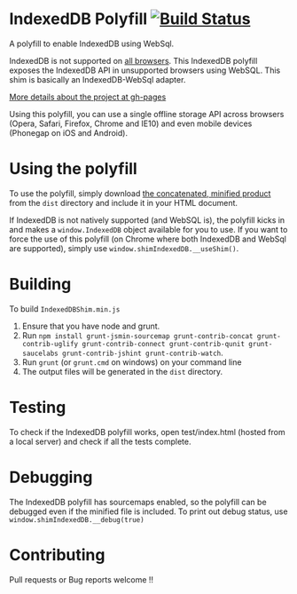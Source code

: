 IndexedDB Polyfill [![Build Status](https://secure.travis-ci.org/axemclion/IndexedDBShim.png)](https://travis-ci.org/axemclion/IndexedDBShim)
================================

A polyfill to enable IndexedDB using WebSql.

IndexedDB is not supported on <a href = "http://caniuse.com/#search=IndexedDB" target="_blank">all browsers</a>.
This IndexedDB polyfill exposes the IndexedDB API in unsupported browsers using WebSQL. This shim is basically an IndexedDB-WebSql adapter.

<a href = "http://nparashuram.com/IndexedDBShim">More details about the project at gh-pages</a>

Using this polyfill, you can use a single offline storage API across browsers (Opera, Safari, Firefox, Chrome and IE10) and even mobile devices (Phonegap on iOS and Android).

Using the polyfill
==================
To use the polyfill, simply download [the concatenated, minified product](https://raw.github.com/axemclion/IndexedDBShim/master/dist/IndexedDBShim.min.js) from the `dist` directory and include it in your HTML document.

If IndexedDB is not natively supported (and WebSQL is), the polyfill kicks in and makes a `window.IndexedDB` object available for you to use.
If you want to force the use of this polyfill (on Chrome where both IndexedDB and WebSql are supported), simply use `window.shimIndexedDB.__useShim()`.

Building
========
To build `IndexedDBShim.min.js`

1. Ensure that you have node and grunt.
2. Run `npm install grunt-jsmin-sourcemap grunt-contrib-concat grunt-contrib-uglify grunt-contrib-connect grunt-contrib-qunit grunt-saucelabs grunt-contrib-jshint grunt-contrib-watch`.
3. Run `grunt` (or `grunt.cmd` on windows) on your command line
4. The output files will be generated in the `dist` directory.

Testing
=======
To check if the IndexedDB polyfill works, open test/index.html (hosted from a local server) and check if all the tests complete.

Debugging
=========
The IndexedDB polyfill has sourcemaps enabled, so the polyfill can be debugged even if the minified file is included. 
To print out debug status, use `window.shimIndexedDB.__debug(true)`

Contributing
============
Pull requests or Bug reports welcome !!
